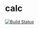 # calc

[![Build Status](https://travis-ci.org/koralgol/calc.svg?branch=master)](https://travis-ci.org/koralgol/calc)
